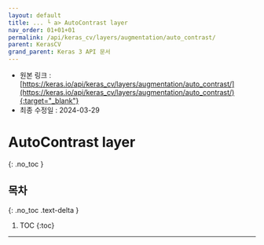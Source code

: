```yaml
---
layout: default
title: ... └ a> AutoContrast layer
nav_order: 01+01+01
permalink: /api/keras_cv/layers/augmentation/auto_contrast/
parent: KerasCV
grand_parent: Keras 3 API 문서
---
```


* 원본 링크 : [https://keras.io/api/keras_cv/layers/augmentation/auto_contrast/](https://keras.io/api/keras_cv/layers/augmentation/auto_contrast/){:target="_blank"}
* 최종 수정일 : 2024-03-29

# AutoContrast layer
{: .no_toc }

## 목차
{: .no_toc .text-delta }

1. TOC
{:toc}

---

